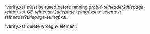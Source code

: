 'verify.xsl' must be runed before running *grobid-teiheader2titlepage-teimaf.xsl*, *OE-teiheader2titlepage-teimaf.xsl* or *scientext-teiheader2titlepage-teimaf.xsl*.

'verify.xsl' delete wrong *w* element. 
